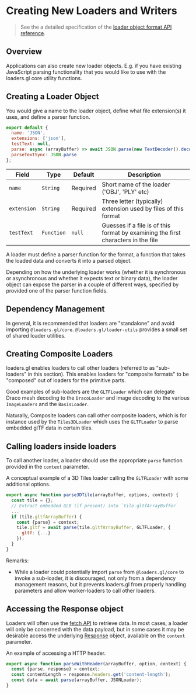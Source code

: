 # Creating New Loaders and Writers

> See the a detailed specification of the [loader object format API reference](docs/specifications/loader-object-format).

## Overview

Applications can also create new loader objects. E.g. if you have existing JavaScript parsing functionality that you would like to use with the loaders.gl core utility functions.

## Creating a Loader Object

You would give a name to the loader object, define what file extension(s) it uses, and define a parser function.

```js
export default {
  name: 'JSON',
  extensions: ['json'],
  testText: null,
  parse: async (arrayBuffer) => await JSON.parse(new TextDecoder().decode(arrayBuffer),
  parseTextSync: JSON.parse
};
```

| Field       | Type       | Default  | Description                                                                       |
| ----------- | ---------- | -------- | --------------------------------------------------------------------------------- |
| `name`      | `String`   | Required | Short name of the loader ('OBJ', 'PLY' etc)                                       |
| `extension` | `String`   | Required | Three letter (typically) extension used by files of this format                   |
| `testText`  | `Function` | `null`   | Guesses if a file is of this format by examining the first characters in the file |

A loader must define a parser function for the format, a function that takes the loaded data and converts it into a parsed object.

Depending on how the underlying loader works (whether it is synchronous or asynchronous and whether it expects text or binary data), the loader object can expose the parser in a couple of different ways, specified by provided one of the parser function fields.

## Dependency Management

In general, it is recommended that loaders are "standalone" and avoid importing `@loaders.gl/core`. `@loaders.gl/loader-utils` provides a small set of shared loader utilities.

## Creating Composite Loaders

loaders.gl enables loaders to call other loaders (referred to as "sub-loaders" in this section). This enables loaders for "composite formats" to be "composed" out of loaders for the primitive parts.

Good examples of sub-loaders are the `GLTFLoader` which can delegate Draco mesh decoding to the `DracoLoader` and image decoding to the various `ImageLoaders` and the `BasisLoader`.

Naturally, Composite loaders can call other composite loaders, which is for instance used by the `Tiles3DLoader` which uses the `GLTFLoader` to parse embedded glTF data in certain tiles.

## Calling loaders inside loaders

To call another loader, a loader should use the appropriate `parse` function provided in the `context` parameter.

A conceptual example of a 3D Tiles loader calling the `GLTFLoader` with some additional options.

```js
export async function parse3DTile(arrayBuffer, options, context) {
  const tile = {};
  // Extract embedded GLB (if present) into `tile.gltfArrayBuffer`
  ...
  if (tile.gltfArrayBuffer) {
    const {parse} = context;
    tile.gltf = await parse(tile.gltfArrayBuffer, GLTFLoader, {
      gltf: {...}
    });
  }
}
```

Remarks:

- While a loader could potentially import `parse` from `@loaders.gl/core` to invoke a sub-loader, it is discouraged, not only from a dependency management reasons, but it prevents loaders.gl from properly handling parameters and allow worker-loaders to call other loaders.

## Accessing the Response object

Loaders will often use the [fetch API](https://developer.mozilla.org/en-US/docs/Web/API/Fetch_API) to retrieve data. In most cases, a loader will only be concerned with the data payload, but in some cases it may be desirable access the underlying [Response](https://developer.mozilla.org/en-US/docs/Web/API/Response) object, available on the `context` parameter.

An example of accessing a HTTP header.

```js
export async function parseWithHeader(arrayBuffer, option, context) {
  const {parse, response} = context;
  const contentLength = response.headers.get('content-length');
  const data = await parse(arrayBuffer, JSONLoader);
}
```
